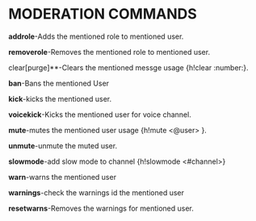 # MODERATION COMMANDS

**addrole**-Adds the mentioned role to mentioned user.

**removerole**-Removes the mentioned role to mentioned user.

clear[purge]**-Clears the mentioned messge usage {h!clear :number:}.

**ban**-Bans the mentioned User

**kick**-kicks the mentioned user.

**voicekick**-Kicks the mentioned user for voice channel.

**mute**-mutes the mentioned user usage {h!mute <@user> <time> }.

**unmute**-unmute the muted user.

**slowmode**-add slow mode to channel {h!slowmode <#channel>}

**warn**-warns the mentioned user 

**warnings**-check the warnings id the mentioned user

**resetwarns**-Removes the warnings for mentioned user.



